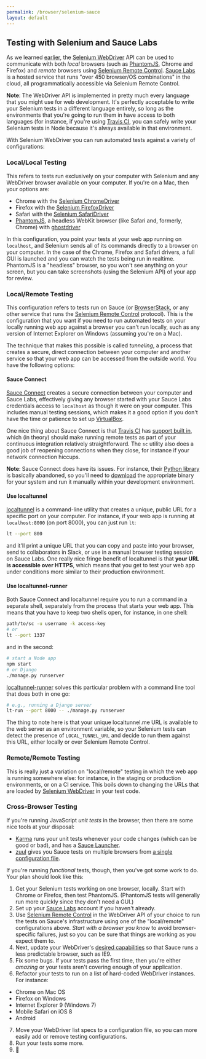 ```yaml
---
permalink: /browser/selenium-sauce
layout: default
---
```


## Testing with Selenium and Sauce Labs
As we learned [earlier](../), the [Selenium WebDriver] API can be used to
communicate with both *local* browsers (such as [PhantomJS], Chrome and Firefox)
and *remote* browsers using [Selenium Remote Control]. [Sauce Labs] is a
hosted service that runs "over 450 browser/OS combinations" in the cloud, all
programmatically accessible via Selenium Remote Control.

**Note**: The WebDriver API is implemented in pretty much every language that
you might use for web development. It's perfectly acceptable to write your
Selenium tests in a different language entirely, so long as the environments
that you're going to run them in have access to both languages (for instance,
if you're using [Travis CI], you can safely write your Selenium tests in Node
because it's always available in that environment.

With Selenium WebDriver you can run automated tests against a variety of
configurations:

### Local/Local Testing
This refers to tests run exclusively on your computer with Selenium and any
WebDriver browser available on your computer. If you're on a Mac, then your
options are:

* Chrome with the [Selenium ChromeDriver](https://code.google.com/p/selenium/wiki/ChromeDriver)
* Firefox with the [Selenium FirefoxDriver](https://code.google.com/p/selenium/wiki/FirefoxDriver)
* Safari with the [Selenium SafariDriver](https://code.google.com/p/selenium/wiki/SafariDriver)
* [PhantomJS], a headless WebKit browser (like Safari and, formerly, Chrome) with [ghostdriver](https://github.com/detro/ghostdriver)

In this configuration, you point your tests at your web app running on
`localhost`, and Selenium sends all of its commands directly to a browser
on your computer. In the case of the Chrome, Firefox and Safari drivers, a
full GUI is launched and you can watch the tests being run in realtime.
PhantomJS is a "headless" browser, so you won't see anything on your screen,
but you can take screenshots (using the Selenium API) of your app for review.

### Local/Remote Testing
This configuration refers to tests run on Sauce (or [BrowserStack], or any
other service that runs the [Selenium Remote Control] protocol). This is the
configuration that you want if you need to run automated tests on your
locally running web app against a browser you can't run locally, such as any
version of Internet Explorer on Windows (assuming you're on a Mac).

The technique that makes this possible is called *tunneling*, a process that
creates a secure, direct connection between your computer and another service
so that your web app can be accessed from the outside world. You have the
following options:

#### Sauce Connect
[Sauce Connect] creates a secure connection between your computer and Sauce
Labs, effectively giving any browser started with your Sauce Labs credentials
access to `localhost` as though it were on your computer. This includes manual
testing sessions, which makes it a good option if you don't have the time or
patience to set up [VirtualBox](../VirtualBox/).

One nice thing about Sauce Connect is that [Travis CI] has
[support built in](http://docs.travis-ci.com/user/sauce-connect/), which (in
theory) should make running remote tests as part of your continuous integration
relatively straightforward. The `sc` utility also does a good job of reopening
connections when they close, for instance if your network connection hiccups.

**Note**: Sauce Connect does have its issues. For instance, their
[Python library](https://github.com/saucelabs/python-sauceconnect) is
basically abandoned, so you'll need to [download](https://docs.saucelabs.com/reference/sauce-connect/)
the appropriate binary for your system and run it manually within your
development environment.

#### Use localtunnel
[localtunnel] is a command-line utility that creates a unique, public URL
for a specific port on your computer. For instance, if your web app is
running at `localhost:8000` (on port 8000), you can just run `lt`:

```sh
lt --port 800
```

and it'll print a unique URL that you can copy and paste into your browser,
send to collaborators in Slack, or use in a manual browser testing session on
Sauce Labs. One really nice fringe benefit of localtunnel is that **your URL
is accessible over HTTPS**, which means that you get to test your web app
under conditions more similar to their production environment.

#### Use localtunnel-runner
Both Sauce Connect and localtunnel require you to run a command in a separate
shell, separately from the process that starts your web app. This means that
you have to keep two shells open, for instance, in one shell:

```sh
path/to/sc -u username -k access-key
# or
lt --port 1337
```

and in the second:

```sh
# start a Node app
npm start
# or Django
./manage.py runserver
```

[localtunnel-runner](https://github.com/shawnbot/localtunnel-runner) solves
this particular problem with a command line tool that does both in one go:

```sh
# e.g., running a Django server
lt-run --port 8000 -- ./manage.py runserver
```

The thing to note here is that your unique localtunnel.me URL is available
to the web server as an environment variable, so your Selenium tests can
detect the presence of `LOCAL_TUNNEL_URL` and decide to run them against
this URL, either locally or over Selenium Remote Control.


### Remote/Remote Testing
This is really just a variation on "local/remote" testing in which the web
app is running somewhere else: for instance, in the staging or production
environments, or on a CI service. This boils down to changing the URLs that
are loaded by [Selenium WebDriver] in your test code.


### Cross-Browser Testing
If you're running JavaScript *unit tests* in the browser, then there are
some nice tools at your disposal:

* [Karma] runs your unit tests whenever your code changes (which can be good or bad),
and has a [Sauce Launcher](https://github.com/karma-runner/karma-sauce-launcher).
* [zuul] gives you Sauce tests on multiple browsers from
[a single configuration file](https://github.com/defunctzombie/zuul/wiki/cloud-testing).

If you're running *functional* tests, though, then you've got some work to do.
Your plan should look like this:

1. Get your Selenium tests working on one browser, locally. Start with Chrome or Firefox,
then test PhantomJS. (PhantomJS tests will generally run more quickly since they don't
need a GUI.)
2. Set up your [Sauce Labs] account if you haven't already.
3. Use [Selenium Remote Control] in the WebDriver API of your choice to run the tests
on Sauce's infrastructure using one of the "local/remote" configurations above.
*Start with a browser you know*  to avoid browser-specific failures, just so you can
be sure that things are working as you expect them to.
4. Next, update your WebDriver's [desired capabilities](https://docs.saucelabs.com/reference/platforms-configurator/)
so that Sauce runs a less predictable browser, such as IE9.
5. Fix some bugs. If your tests pass the first time, then you're either *amazing* or
your tests aren't covering enough of your application.
6. Refactor your tests to run on a list of hard-coded WebDriver instances. For instance:
  * Chrome on Mac OS
  * Firefox on Windows
  * Internet Explorer 9 (Windows 7)
  * Mobile Safari on iOS 8
  * Android
7. Move your WebDriver list specs to a configuration file, so you can more easily
add or remove testing configurations.
8. Run your tests some more.
9. :tada:

[localtunnel]: https://localtunnel.me
[BrowserStack]: https://www.browserstack.com/
[PhantomJS]: http://phantomjs.org
[Sauce Labs]: https://saucelabs.com
[Sauce Connect]: https://docs.saucelabs.com/reference/sauce-connect/
[Selenium WebDriver]: http://www.seleniumhq.org/projects/webdriver/
[Selenium Remote Control]: http://www.seleniumhq.org/projects/remote-control/
[Travis CI]: https://travis-ci.org/
[zuul]: https://github.com/defunctzombie/zuul/
[Karma]: http://karma-runner.github.io/0.12/index.html
